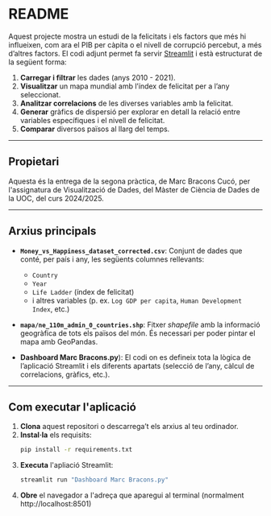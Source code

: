 # README

Aquest projecte mostra un estudi de la felicitats i els factors que més hi influeixen, com ara el PIB per càpita o el nivell de corrupció percebut, a més d’altres factors. El codi adjunt permet fa servir [Streamlit](https://streamlit.io/) i està estructurat de la següent forma:

1. **Carregar i filtrar** les dades (anys 2010 - 2021).  
2. **Visualitzar** un mapa mundial amb l’índex de felicitat per a l’any seleccionat.  
3. **Analitzar correlacions** de les diverses variables amb la felicitat.  
4. **Generar** gràfics de dispersió per explorar en detall la relació entre variables específiques i el nivell de felicitat.  
5. **Comparar** diversos països al llarg del temps.

---

## Propietari

Aquesta és la entrega de la segona pràctica, de Marc Bracons Cucó, per l'assignatura de Visualització de Dades, del Màster de Ciència de Dades de la UOC, del curs 2024/2025.

---

## Arxius principals

- **`Money_vs_Happiness_dataset_corrected.csv`**: Conjunt de dades que conté, per país i any, les següents columnes rellevants:  
  - `Country`  
  - `Year`  
  - `Life Ladder` (índex de felicitat)  
  - i altres variables (p. ex. `Log GDP per capita`, `Human Development Index`, etc.)

- **`mapa/ne_110m_admin_0_countries.shp`**: Fitxer *shapefile* amb la informació geogràfica de tots els països del món. És necessari per poder pintar el mapa amb GeoPandas.

- **Dashboard Marc Bracons.py**): El codi on es defineix tota la lògica de l’aplicació Streamlit i els diferents apartats (selecció de l’any, càlcul de correlacions, gràfics, etc.).

---

## Com executar l'aplicació

1. **Clona** aquest repositori o descarrega’t els arxius al teu ordinador.  
2. **Instal·la** els requisits:
   ```bash
   pip install -r requirements.txt
   ```
3. **Executa** l'apliació Streamlit:
   ```bash
   streamlit run "Dashboard Marc Bracons.py"
   ```
4. **Obre** el navegador a l'adreça que aparegui al terminal (normalment http://localhost:8501)
